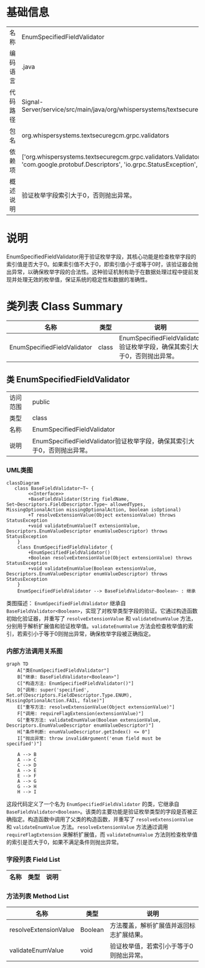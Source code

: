 # 基础信息

|      |      |
|------|------|
| 名称 | EnumSpecifiedFieldValidator |
| 编码语言 | .java |
| 代码路径 | Signal-Server/service/src/main/java/org/whispersystems/textsecuregcm/grpc/validators/EnumSpecifiedFieldValidator.java |
| 包名 | org.whispersystems.textsecuregcm.grpc.validators |
| 依赖项 | ['org.whispersystems.textsecuregcm.grpc.validators.ValidatorUtils.invalidArgument', 'com.google.protobuf.Descriptors', 'io.grpc.StatusException', 'java.util.Set'] |
| 概述说明 | 验证枚举字段索引大于0，否则抛出异常。 |

# 说明

EnumSpecifiedFieldValidator用于验证枚举字段，其核心功能是检查枚举字段的索引值是否大于0。如果索引值不大于0，即索引值小于或等于0时，该验证器会抛出异常，以确保枚举字段的合法性。这种验证机制有助于在数据处理过程中提前发现并处理无效的枚举值，保证系统的稳定性和数据的准确性。

# 类列表 Class Summary

| 名称   | 类型  | 说明 |
|-------|------|-------------|
| EnumSpecifiedFieldValidator | class | EnumSpecifiedFieldValidator验证枚举字段，确保其索引大于0，否则抛出异常。 |



## 类 EnumSpecifiedFieldValidator

|      |      |
|------|------|
| 访问范围 | public |
| 类型 | class |
| 名称 | EnumSpecifiedFieldValidator |
| 说明 | EnumSpecifiedFieldValidator验证枚举字段，确保其索引大于0，否则抛出异常。 |


### UML类图

```mermaid
classDiagram
   class BaseFieldValidator~T~ {
        <<Interface>>
        +BaseFieldValidator(String fieldName, Set~Descriptors.FieldDescriptor.Type~ allowedTypes, MissingOptionalAction missingOptionalAction, boolean isOptional)
        +T resolveExtensionValue(Object extensionValue) throws StatusException
        +void validateEnumValue(T extensionValue, Descriptors.EnumValueDescriptor enumValueDescriptor) throws StatusException
    }
    class EnumSpecifiedFieldValidator {
        +EnumSpecifiedFieldValidator()
        +Boolean resolveExtensionValue(Object extensionValue) throws StatusException
        +void validateEnumValue(Boolean extensionValue, Descriptors.EnumValueDescriptor enumValueDescriptor) throws StatusException
    }
    EnumSpecifiedFieldValidator --> BaseFieldValidator~Boolean~ : 继承
```

类图描述：
`EnumSpecifiedFieldValidator` 继承自 `BaseFieldValidator<Boolean>`，实现了对枚举类型字段的验证。它通过构造函数初始化验证器，并重写了 `resolveExtensionValue` 和 `validateEnumValue` 方法，分别用于解析扩展值和验证枚举值。`validateEnumValue` 方法会检查枚举值的索引，若索引小于等于0则抛出异常，确保枚举字段被正确指定。


### 内部方法调用关系图

```mermaid
graph TD
    A["类EnumSpecifiedFieldValidator"]
    B["继承: BaseFieldValidator<Boolean>"]
    C["构造方法: EnumSpecifiedFieldValidator()"]
    D["调用: super('specified', Set.of(Descriptors.FieldDescriptor.Type.ENUM), MissingOptionalAction.FAIL, false)"]
    E["重写方法: resolveExtensionValue(Object extensionValue)"]
    F["调用: requireFlagExtension(extensionValue)"]
    G["重写方法: validateEnumValue(Boolean extensionValue, Descriptors.EnumValueDescriptor enumValueDescriptor)"]
    H["条件判断: enumValueDescriptor.getIndex() <= 0"]
    I["抛出异常: throw invalidArgument('enum field must be specified')"]

    A --> B
    A --> C
    C --> D
    A --> E
    E --> F
    A --> G
    G --> H
    H --> I
```

这段代码定义了一个名为 `EnumSpecifiedFieldValidator` 的类，它继承自 `BaseFieldValidator<Boolean>`。该类的主要功能是验证枚举类型的字段是否被正确指定。构造函数中调用了父类的构造函数，并重写了 `resolveExtensionValue` 和 `validateEnumValue` 方法。`resolveExtensionValue` 方法通过调用 `requireFlagExtension` 来解析扩展值，而 `validateEnumValue` 方法则检查枚举值的索引是否大于0，如果不满足条件则抛出异常。

### 字段列表 Field List

| 名称  | 类型  | 说明 |
|-------|-------|------|

### 方法列表 Method List

| 名称  | 类型  | 说明 |
|-------|-------|------|
| resolveExtensionValue | Boolean | 方法覆盖，解析扩展值并返回标志扩展结果。 |
| validateEnumValue | void | 验证枚举值，若索引小于等于0则抛出异常。 |




